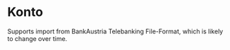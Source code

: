 # Konto

Supports import from BankAustria Telebanking File-Format, which is likely to change over time.
